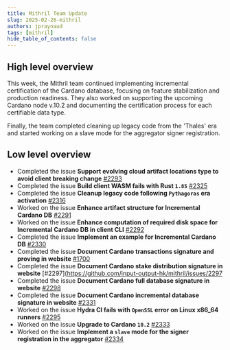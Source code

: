 ```yaml
---
title: Mithril Team Update
slug: 2025-02-26-mithril
authors: jpraynaud
tags: [mithril]
hide_table_of_contents: false
---
```


## High level overview

This week, the Mithril team continued implementing incremental certification of the Cardano database, focusing on feature stabilization and production readiness. They also worked on supporting the upcoming Cardano node v.10.2 and documenting the certification process for each certifiable data type.

Finally, the team completed cleaning up legacy code from the 'Thales' era and started working on a slave mode for the aggregator signer registration.

## Low level overview

- Completed the issue **Support evolving cloud artifact locations type to avoid client breaking change** [#2293](https://github.com/input-output-hk/mithril/issues/2293)
- Completed the issue **Build client WASM fails with Rust `1.85`** [#2325](https://github.com/input-output-hk/mithril/issues/2325)
- Completed the issue **Cleanup legacy code following `Pythagoras` era activation** [#2316](https://github.com/input-output-hk/mithril/issues/2316)
- Worked on the issue **Enhance artifact structure for Incremental Cardano DB** [#2291](https://github.com/input-output-hk/mithril/issues/2291)
- Worked on the issue **Enhance computation of required disk space for Incremental Cardano DB in client CLI** [#2292](https://github.com/input-output-hk/mithril/issues/2292)
- Completed the issue **Implement an example for Incremental Cardano DB** [#2330](https://github.com/input-output-hk/mithril/issues/2330)
- Completed the issue **Document Cardano transactions signature and proving in website** [#1700](https://github.com/input-output-hk/mithril/issues/1700)
- Completed the issue **Document Cardano stake distribution signature in website** [#2297](https://github.com/input-output-hk/mithril/issues/2297
- Completed the issue **Document Cardano full database signature in website** [#2298](https://github.com/input-output-hk/mithril/issues/2298)
- Completed the issue **Document Cardano incremental database signature in website** [#2331](https://github.com/input-output-hk/mithril/issues/2331)
- Worked on the issue **Hydra CI fails with `OpenSSL` error on Linux x86_64 runners** [#2295](https://github.com/input-output-hk/mithril/issues/2295)
- Worked on the issue **Upgrade to Cardano `10.2`** [#2333](https://github.com/input-output-hk/mithril/issues/2333)
- Worked on the issue **Implement a `slave` mode for the signer registration in the aggregator** [#2334](https://github.com/input-output-hk/mithril/issues/2334)
